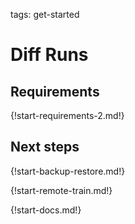 tags: get-started

# Diff Runs

## Requirements

{!start-requirements-2.md!}

## Next steps

{!start-backup-restore.md!}

{!start-remote-train.md!}

{!start-docs.md!}
